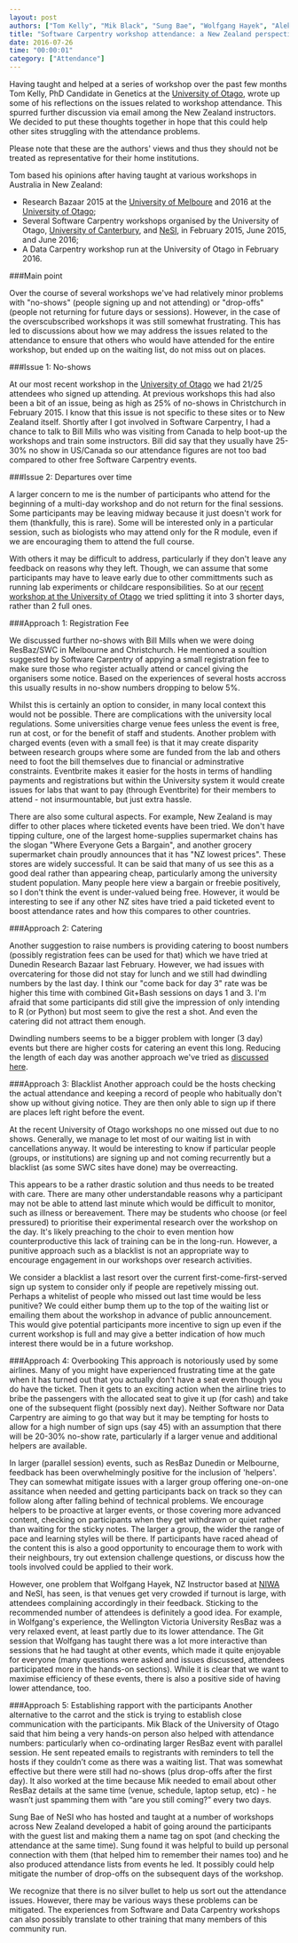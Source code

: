 ```yaml
---
layout: post
authors: ["Tom Kelly", "Mik Black", "Sung Bae", "Wolfgang Hayek", "Aleksandra Pawlik"]
title: "Software Carpentry workshop attendance: a New Zealand perspective"
date: 2016-07-26
time: "00:00:01"
category: ["Attendance"]
---
```


Having taught and helped at a series of workshop over the past few months Tom Kelly, PhD Candidate in Genetics at the [University of Otago](http://www.otago.ac.nz/), wrote up some of his reflections on the issues related to workshop attendance. This spurred further discussion via email among the New Zealand instructors. We decided to put these thoughts together in hope that this could help other sites struggling with the attendance problems.  

Please note that these are the authors' views and thus they should not be treated as representative for their home institutions.

Tom based his opinions after having  taught at various workshops in Australia in New Zealand: <br/>
* Research Bazaar 2015 at the [University of Melboure](http://unimelb.edu.au) and 2016 at the [University of Otago](http://www.otago.ac.nz/);
* Several Software Carpentry workshops organised by the University of Otago, [University of Canterbury](http://www.canterbury.ac.nz/), and [NeSI](https://www.nesi.org.nz/), in February 2015, June 2015, and June 2016;
* A Data Carpentry workshop run at the University of Otago in February 2016.


###Main point

Over the course of several workshops we've had relatively minor problems with "no-shows" (people signing up and not attending) or "drop-offs" (people not returning for future days or sessions). However, in the case of the overscubscribed workshops it was still somewhat frustrating. This has led to discussions about how we may address the issues related to the attendance to ensure that others who would have attended for the entire workshop, but ended up on the waiting list, do not miss out on places.


###Issue 1: No-shows

At our most recent workshop in the [University of Otago](https://mikblack.github.io/2016-06-29-Otago/) we had 21/25 attendees who signed up attending. At previous workshops this had also been a bit of an issue, being as high as 25% of no-shows in Christchurch in February 2015. I know that this issue is not specific to these sites or to New Zealand itself. Shortly after I got involved in Software Carpentry, I had a chance to  talk to Bill Mills who was visiting from Canada to help boot-up the workshops and train some instructors. Bill did say that they usually have 25-30% no show in US/Canada so our attendance figures are not too bad compared to other free Software Carpentry events.

###Issue 2: Departures over time

A larger concern to me is the number of participants who attend for the beginning of a multi-day workshop and do not return for the final sessions. Some participants may be leaving midway because it just doesn't work for them (thankfully, this is rare). Some will be interested only in a particular session, such as biologists who may attend only for the R module, even if we are encouraging them to attend the full course.

 With others it may be difficult to address, particularly if they don't leave any feedback on reasons why they left. Though, we can assume that some participants may have to leave early due to other committments such as running lab experiments or childcare responsibilities. So at our [recent workshop at the University of Otago](http://software-carpentry.org/blog/2016/07/otago-workshop.html) we tried splitting it into 3 shorter days, rather than 2 full ones.


###Approach 1: Registration Fee

We discussed further no-shows with Bill Mills when we were doing ResBaz/SWC in Melbourne and Christchurch. He mentioned a soultion suggested by Software Carpentry of appying a small registration fee to make sure those who register actually attend or cancel giving the organisers some notice. Based on the experiences of several hosts accross  this usually results in no-show numbers dropping to below 5%.

Whilst this is certainly an option to consider, in many local context this would not be possible. There are complications with the university local regulations. Some universities charge venue fees unless the event is free, run at cost, or for the benefit of staff and students. Another problem with charged events (even with a small fee) is that it may create disparity between research groups where some are funded from the lab and others need to foot the bill themselves due to financial or adminstrative constraints. Eventbrite makes it easier for the hosts in terms of handling payments and registrations but within the University system it would create issues for labs that want to pay (through Eventbrite) for their members to attend - not insurmountable, but just extra hassle.

There are also some cultural aspects. For example, New Zealand is may differ to other places where ticketed events have been tried. We don't have tipping culture, one of the largest home-supplies supermarket chains has the slogan "Where Everyone Gets a Bargain", and another grocery supermarket chain proudly announces that it has "NZ lowest prices". These stores are widely successful. It can be said that many of us see this as a good deal rather than appearing cheap, particularly among the university student population. Many people here view a bargain or freebie positively, so I don't think the event is under-valued being free. However, it would be interesting to see if any other NZ sites have tried a paid ticketed event to boost attendance rates and how this compares to other countries.

###Approach 2: Catering

Another suggestion to raise numbers is providing catering to boost numbers (possibly registration fees can be used for that) which we have tried at Dunedin Research Bazaar last February. However, we had issues with overcatering for those did not stay for lunch and we still had dwindling numbers by the last day. I think our "come back for day 3" rate was be higher this time with combined Git+Bash sessions on days 1 and 3. I'm afraid that some participants did still give the impression of only intending to R (or Python) but most seem to give the rest a shot. And even the catering did not attract them enough.

Dwindling numbers seems to be a bigger problem with longer (3 day) events but there are higher costs for catering an event this long. Reducing the length of each day was another approach we've tried as [discussed here](http://software-carpentry.org/blog/2016/07/otago-workshop.html).


###Approach 3: Blacklist
Another approach could be the hosts checking the actual attendance and keeping a record of people who habitually don't show up without giving notice. They are then only able to sign up if there are places left right before the event. 

At the recent University of Otago workshops no one missed out due to no shows. Generally, we manage to let most of our waiting list in with cancellations anyway. It would be interesting to know if particular people (groups, or institutions) are signing up and not coming recurrently but a blacklist (as some SWC sites have done) may be overreacting.

This appears to be a rather drastic solution and thus needs to be treated with care. There are many other understandable reasons why a participant may not be able to attend last minute which would be difficult to monitor, such as illness or bereavement. There may be students who choose (or feel pressured) to prioritise their experimental research over the workshop on the day. It's likely preaching to the choir to even mention how counterproductive this lack of training can be in the long-run. However, a punitive approach such as a blacklist is not an appropriate way to encourage engagement in our workshops over research activities. 

We consider a blacklist a last resort over the current first-come-first-served sign up system to consider only if people are repetively missing out. Perhaps a whitelist of people who missed out last time  would be less punitive? We could either bump them up to the top of the waiting list or emailing them about the workshop in advance of public announcement. This would give potential participants more incentive to sign up even if the current workshop is full and may give a better indication of how much interest there would be in a future workshop.

###Approach 4: Overbooking
This approach is notoriously used by some airlines. Many of you might have experienced frustrating time at the gate when it has turned out that you actually don't have a seat even though you do have the ticket. Then it gets to an exciting action when the airline tries to bribe the passengers with the allocated seat to give it up (for cash) and take one of the subsequent flight (possibly next day). Neither Software nor Data Carpentry are aiming to go that way but it may be tempting for hosts to allow for a high number of sign ups (say 45) with an assumption that there will be 20-30% no-show rate, particularly if a larger venue and additional helpers are available.

In larger (parallel session) events, such as ResBaz Dunedin or Melbourne, feedback has been overwhelmingly positive for the inclusion of 'helpers'. They can somewhat mitigate issues with a larger group offering one-on-one assitance when needed and getting participants back on track so they can follow along after falling behind of technical problems. We encourage helpers to be proactive at larger events, or those covering more advanced content, checking on participants when they get withdrawn or quiet rather than waiting for the sticky notes. The larger a group, the wider the range of pace and learning styles will be there. If participants have raced ahead of the content this is also a good opportunity to encourage them to work with their neighbours, try out extension challenge questions, or discuss how the tools involved could be applied to their work.   

However, one problem that Wolfgang Hayek, NZ Instructor based at [NIWA](https://www.niwa.co.nz/) and NeSI, has seen, is that venues get very crowded if turnout is large, with attendees complaining accordingly in their feedback. Sticking to the recommended number of attendees is definitely a good idea. For example, in Wolfgang's experience, the Wellington Victoria University ResBaz was a very relaxed event, at least partly due to its lower attendance. The Git session that Wolfgang has taught there was a lot more interactive than sessions that he had taught at other events, which made it quite enjoyable for everyone (many questions were asked and issues discussed, attendees participated more in the hands-on sections). While it is clear that we want to maximise efficiency of these events, there is also a positive side of having lower attendance, too.

###Approach 5: Establishing rapport with the participants
Another alternative to the carrot and the stick is trying to establish close communication with the participants. Mik Black of the University of Otago said that him being a very hands-on person also helped with attendance numbers: particularly when co-ordinating larger ResBaz event with parallel session. He sent repeated emails to registrants with reminders to tell the hosts if they couldn’t come as there was a waiting list. That was somewhat effective but there were still had no-shows (plus drop-offs after the first day). It also worked at the time because Mik needed to email about other ResBaz details at the same time (venue, schedule, laptop setup, etc) - he wasn’t just spamming them with “are you still coming?” every two days.

Sung Bae of NeSI who has hosted and taught at a number of workshops across New Zealand developed a habit of going around the participants with the guest list and making them a name tag on spot (and checking the attendance at the same time). Sung found it was helpful to build up personal connection with them (that helped him to remember their names too) and he also produced attendance lists from events he led. It possibly could help mitigate the number of drop-offs on the subsequent days of the workshop.

We recognize that there is no silver bullet to help us sort out the attendance issues. However, there may be various ways these problems can be mitigated. The experiences from Software and Data Carpentry workshops can also possibly translate to other training that many members of this community run.
